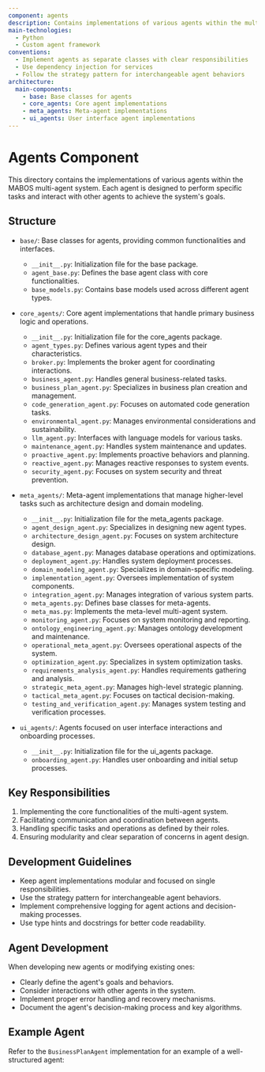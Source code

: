 ```yaml
---
component: agents
description: Contains implementations of various agents within the multi-agent system
main-technologies:
  - Python
  - Custom agent framework
conventions:
  - Implement agents as separate classes with clear responsibilities
  - Use dependency injection for services
  - Follow the strategy pattern for interchangeable agent behaviors
architecture:
  main-components:
    - base: Base classes for agents
    - core_agents: Core agent implementations
    - meta_agents: Meta-agent implementations
    - ui_agents: User interface agent implementations
---
```


# Agents Component

This directory contains the implementations of various agents within the MABOS multi-agent system. Each agent is designed to perform specific tasks and interact with other agents to achieve the system's goals.

## Structure

- `base/`: Base classes for agents, providing common functionalities and interfaces.
  - `__init__.py`: Initialization file for the base package.
  - `agent_base.py`: Defines the base agent class with core functionalities.
  - `base_models.py`: Contains base models used across different agent types.

- `core_agents/`: Core agent implementations that handle primary business logic and operations.
  - `__init__.py`: Initialization file for the core_agents package.
  - `agent_types.py`: Defines various agent types and their characteristics.
  - `broker.py`: Implements the broker agent for coordinating interactions.
  - `business_agent.py`: Handles general business-related tasks.
  - `business_plan_agent.py`: Specializes in business plan creation and management.
  - `code_generation_agent.py`: Focuses on automated code generation tasks.
  - `environmental_agent.py`: Manages environmental considerations and sustainability.
  - `llm_agent.py`: Interfaces with language models for various tasks.
  - `maintenance_agent.py`: Handles system maintenance and updates.
  - `proactive_agent.py`: Implements proactive behaviors and planning.
  - `reactive_agent.py`: Manages reactive responses to system events.
  - `security_agent.py`: Focuses on system security and threat prevention.

- `meta_agents/`: Meta-agent implementations that manage higher-level tasks such as architecture design and domain modeling.
  - `__init__.py`: Initialization file for the meta_agents package.
  - `agent_design_agent.py`: Specializes in designing new agent types.
  - `architecture_design_agent.py`: Focuses on system architecture design.
  - `database_agent.py`: Manages database operations and optimizations.
  - `deployment_agent.py`: Handles system deployment processes.
  - `domain_modeling_agent.py`: Specializes in domain-specific modeling.
  - `implementation_agent.py`: Oversees implementation of system components.
  - `integration_agent.py`: Manages integration of various system parts.
  - `meta_agents.py`: Defines base classes for meta-agents.
  - `meta_mas.py`: Implements the meta-level multi-agent system.
  - `monitoring_agent.py`: Focuses on system monitoring and reporting.
  - `ontology_engineering_agent.py`: Manages ontology development and maintenance.
  - `operational_meta_agent.py`: Oversees operational aspects of the system.
  - `optimization_agent.py`: Specializes in system optimization tasks.
  - `requirements_analysis_agent.py`: Handles requirements gathering and analysis.
  - `strategic_meta_agent.py`: Manages high-level strategic planning.
  - `tactical_meta_agent.py`: Focuses on tactical decision-making.
  - `testing_and_verification_agent.py`: Manages system testing and verification processes.

- `ui_agents/`: Agents focused on user interface interactions and onboarding processes.
  - `__init__.py`: Initialization file for the ui_agents package.
  - `onboarding_agent.py`: Handles user onboarding and initial setup processes.

## Key Responsibilities

1. Implementing the core functionalities of the multi-agent system.
2. Facilitating communication and coordination between agents.
3. Handling specific tasks and operations as defined by their roles.
4. Ensuring modularity and clear separation of concerns in agent design.

## Development Guidelines

- Keep agent implementations modular and focused on single responsibilities.
- Use the strategy pattern for interchangeable agent behaviors.
- Implement comprehensive logging for agent actions and decision-making processes.
- Use type hints and docstrings for better code readability.

## Agent Development

When developing new agents or modifying existing ones:
- Clearly define the agent's goals and behaviors.
- Consider interactions with other agents in the system.
- Implement proper error handling and recovery mechanisms.
- Document the agent's decision-making process and key algorithms.

## Example Agent

Refer to the `BusinessPlanAgent` implementation for an example of a well-structured agent:
